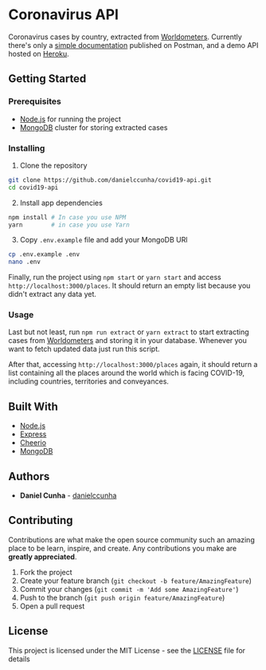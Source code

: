 # Coronavirus API

Coronavirus cases by country, extracted from [Worldometers](https://www.worldometers.info/coronavirus/). Currently there's only a [simple documentation](https://documenter.getpostman.com/view/3882585/SzYewbGg?version=latest) published on Postman, and a demo API hosted on [Heroku](https://covid19-cases-api.herokuapp.com/).

## Getting Started

### Prerequisites

- [Node.js](https://nodejs.org/) for running the project
- [MongoDB](https://www.mongodb.com/download-center) cluster for storing extracted cases

### Installing

1. Clone the repository

```sh
git clone https://github.com/danielccunha/covid19-api.git
cd covid19-api
```

2. Install app dependencies

```sh
npm install # In case you use NPM
yarn        # in case you use Yarn
```

3. Copy `.env.example` file and add your MongoDB URl

```sh
cp .env.example .env
nano .env
```

Finally, run the project using `npm start` or `yarn start` and access `http://localhost:3000/places`. It should return an empty list because you didn't extract any data yet.

### Usage

Last but not least, run `npm run extract` or `yarn extract` to start extracting cases from [Worldometers](https://www.worldometers.info/coronavirus/) and storing it in your database. Whenever you want to fetch updated data just run this script.

After that, accessing `http://localhost:3000/places` again, it should return a list containing all the places around the world which is facing COVID-19, including countries, territories and conveyances.

## Built With

- [Node.js](https://nodejs.org/)
- [Express](http://expressjs.com/)
- [Cheerio](https://cheerio.js.org/)
- [MongoDB](https://www.mongodb.com/)

## Authors

- **Daniel Cunha** - [danielccunha](https://github.com/danielccunha)

## Contributing

Contributions are what make the open source community such an amazing place to be learn, inspire, and create. Any contributions you make are **greatly appreciated**.

1. Fork the project
2. Create your feature branch (`git checkout -b feature/AmazingFeature`)
3. Commit your changes (`git commit -m 'Add some AmazingFeature'`)
4. Push to the branch (`git push origin feature/AmazingFeature`)
5. Open a pull request

## License

This project is licensed under the MIT License - see the [LICENSE](LICENSE) file for details
